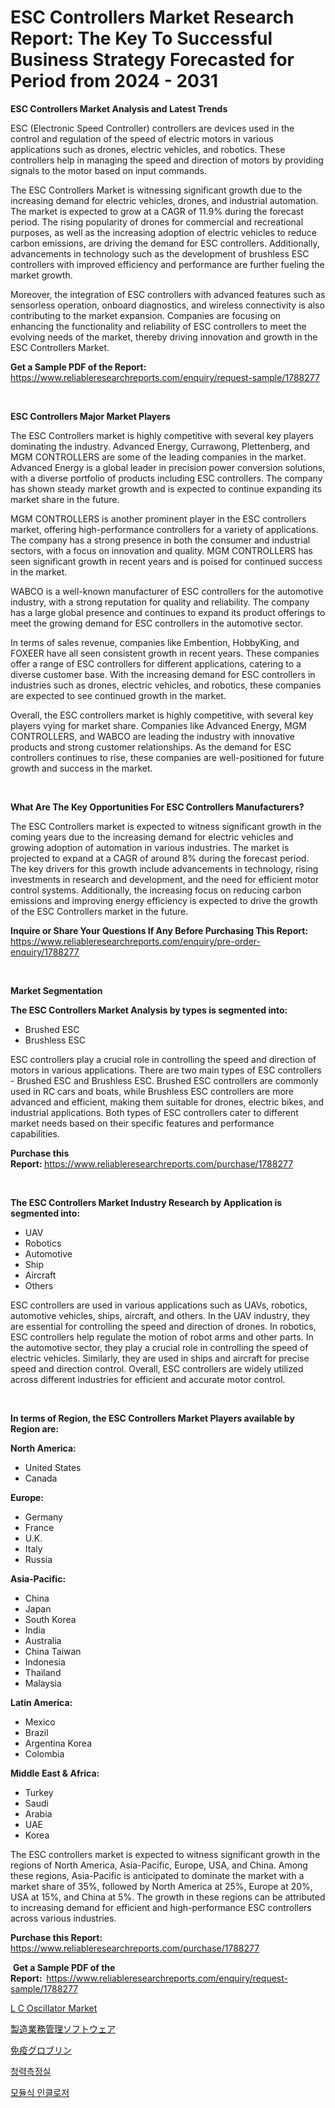 <p><h1>ESC Controllers Market Research Report: The Key To Successful Business Strategy Forecasted for Period from 2024 - 2031</h1></p><p><strong>ESC Controllers Market Analysis and Latest Trends</strong></p>
<p><p>ESC (Electronic Speed Controller) controllers are devices used in the control and regulation of the speed of electric motors in various applications such as drones, electric vehicles, and robotics. These controllers help in managing the speed and direction of motors by providing signals to the motor based on input commands.</p><p>The ESC Controllers Market is witnessing significant growth due to the increasing demand for electric vehicles, drones, and industrial automation. The market is expected to grow at a CAGR of 11.9% during the forecast period. The rising popularity of drones for commercial and recreational purposes, as well as the increasing adoption of electric vehicles to reduce carbon emissions, are driving the demand for ESC controllers. Additionally, advancements in technology such as the development of brushless ESC controllers with improved efficiency and performance are further fueling the market growth.</p><p>Moreover, the integration of ESC controllers with advanced features such as sensorless operation, onboard diagnostics, and wireless connectivity is also contributing to the market expansion. Companies are focusing on enhancing the functionality and reliability of ESC controllers to meet the evolving needs of the market, thereby driving innovation and growth in the ESC Controllers Market.</p></p>
<p><strong>Get a Sample PDF of the Report:&nbsp;</strong> <a href="https://www.reliableresearchreports.com/enquiry/request-sample/1788277">https://www.reliableresearchreports.com/enquiry/request-sample/1788277</a></p>
<p>&nbsp;</p>
<p><strong>ESC Controllers Major Market Players</strong></p>
<p><p>The ESC Controllers market is highly competitive with several key players dominating the industry. Advanced Energy, Currawong, Plettenberg, and MGM CONTROLLERS are some of the leading companies in the market. Advanced Energy is a global leader in precision power conversion solutions, with a diverse portfolio of products including ESC controllers. The company has shown steady market growth and is expected to continue expanding its market share in the future.</p><p>MGM CONTROLLERS is another prominent player in the ESC controllers market, offering high-performance controllers for a variety of applications. The company has a strong presence in both the consumer and industrial sectors, with a focus on innovation and quality. MGM CONTROLLERS has seen significant growth in recent years and is poised for continued success in the market.</p><p>WABCO is a well-known manufacturer of ESC controllers for the automotive industry, with a strong reputation for quality and reliability. The company has a large global presence and continues to expand its product offerings to meet the growing demand for ESC controllers in the automotive sector.</p><p>In terms of sales revenue, companies like Embention, HobbyKing, and FOXEER have all seen consistent growth in recent years. These companies offer a range of ESC controllers for different applications, catering to a diverse customer base. With the increasing demand for ESC controllers in industries such as drones, electric vehicles, and robotics, these companies are expected to see continued growth in the market.</p><p>Overall, the ESC controllers market is highly competitive, with several key players vying for market share. Companies like Advanced Energy, MGM CONTROLLERS, and WABCO are leading the industry with innovative products and strong customer relationships. As the demand for ESC controllers continues to rise, these companies are well-positioned for future growth and success in the market.</p></p>
<p>&nbsp;</p>
<p><strong>What Are The Key Opportunities For ESC Controllers Manufacturers?</strong></p>
<p><p>The ESC Controllers market is expected to witness significant growth in the coming years due to the increasing demand for electric vehicles and growing adoption of automation in various industries. The market is projected to expand at a CAGR of around 8% during the forecast period. The key drivers for this growth include advancements in technology, rising investments in research and development, and the need for efficient motor control systems. Additionally, the increasing focus on reducing carbon emissions and improving energy efficiency is expected to drive the growth of the ESC Controllers market in the future.</p></p>
<p><strong>Inquire or Share Your Questions If Any Before Purchasing This Report:</strong> <a href="https://www.reliableresearchreports.com/enquiry/pre-order-enquiry/1788277">https://www.reliableresearchreports.com/enquiry/pre-order-enquiry/1788277</a></p>
<p>&nbsp;</p>
<p><strong>Market Segmentation</strong></p>
<p><strong>The ESC Controllers Market Analysis by types is segmented into:</strong></p>
<p><ul><li>Brushed ESC</li><li>Brushless ESC</li></ul></p>
<p><p>ESC controllers play a crucial role in controlling the speed and direction of motors in various applications. There are two main types of ESC controllers - Brushed ESC and Brushless ESC. Brushed ESC controllers are commonly used in RC cars and boats, while Brushless ESC controllers are more advanced and efficient, making them suitable for drones, electric bikes, and industrial applications. Both types of ESC controllers cater to different market needs based on their specific features and performance capabilities.</p></p>
<p><strong>Purchase this Report:&nbsp;</strong><a href="https://www.reliableresearchreports.com/purchase/1788277">https://www.reliableresearchreports.com/purchase/1788277</a></p>
<p>&nbsp;</p>
<p><strong>The ESC Controllers Market Industry Research by Application is segmented into:</strong></p>
<p><ul><li>UAV</li><li>Robotics</li><li>Automotive</li><li>Ship</li><li>Aircraft</li><li>Others</li></ul></p>
<p><p>ESC controllers are used in various applications such as UAVs, robotics, automotive vehicles, ships, aircraft, and others. In the UAV industry, they are essential for controlling the speed and direction of drones. In robotics, ESC controllers help regulate the motion of robot arms and other parts. In the automotive sector, they play a crucial role in controlling the speed of electric vehicles. Similarly, they are used in ships and aircraft for precise speed and direction control. Overall, ESC controllers are widely utilized across different industries for efficient and accurate motor control.</p></p>
<p>&nbsp;</p>
<p><strong>In terms of Region, the ESC Controllers Market Players available by Region are:</strong></p>
<p>
    <p> <strong> North America: </strong>
        <ul>
            <li>United States</li>
            <li>Canada</li>
        </ul>
        </p> 
    <p> <strong> Europe: </strong>
        <ul>
            <li>Germany</li>
            <li>France</li>
            <li>U.K.</li>
            <li>Italy</li>
            <li>Russia</li>
        </ul>
        </p> 
    <p> <strong> Asia-Pacific: </strong>
        <ul>
            <li>China</li>
            <li>Japan</li>
            <li>South Korea</li>
            <li>India</li>
            <li>Australia</li>
            <li>China Taiwan</li>
            <li>Indonesia</li>
            <li>Thailand</li>
            <li>Malaysia</li>
        </ul>
        </p> 
    <p> <strong> Latin America: </strong>
        <ul>
            <li>Mexico</li>
            <li>Brazil</li>
            <li>Argentina Korea</li>
            <li>Colombia</li>
        </ul>
        </p> 
    <p> <strong> Middle East & Africa: </strong>
        <ul>
            <li>Turkey</li>
            <li>Saudi</li>
            <li>Arabia</li>
            <li>UAE</li>
            <li>Korea</li>
        </ul>
    </p>
    </p>
<p><p>The ESC controllers market is expected to witness significant growth in the regions of North America, Asia-Pacific, Europe, USA, and China. Among these regions, Asia-Pacific is anticipated to dominate the market with a market share of 35%, followed by North America at 25%, Europe at 20%, USA at 15%, and China at 5%. The growth in these regions can be attributed to increasing demand for efficient and high-performance ESC controllers across various industries.</p></p>
<p><strong>Purchase this Report: </strong><a href="https://www.reliableresearchreports.com/purchase/1788277">https://www.reliableresearchreports.com/purchase/1788277</a></p>
<p>&nbsp;<strong>Get a Sample PDF of the Report:&nbsp;&nbsp;</strong><a href="https://www.reliableresearchreports.com/enquiry/request-sample/1788277">https://www.reliableresearchreports.com/enquiry/request-sample/1788277</a></p>
<p><strong></strong></p>
<p><p><a href="https://medium.com/@ikeschumm18/l-c-oscillator-market-competitive-analysis-market-trends-and-forecast-to-2031-b71d7749241f">L C Oscillator Market</a></p><p><a href="https://medium.com/@eunawiegad2023/%E8%A3%BD%E9%80%A0%E6%A5%AD%E5%8B%99%E7%AE%A1%E7%90%86%E3%82%BD%E3%83%95%E3%83%88%E3%82%A6%E3%82%A7%E3%82%A2%E5%B8%82%E5%A0%B4-%E7%AB%B6%E4%BA%89%E5%88%86%E6%9E%90-%E5%B8%82%E5%A0%B4%E5%8B%95%E5%90%91-2031%E5%B9%B4%E3%81%BE%E3%81%A7%E3%81%AE%E4%BA%88%E6%B8%AC-fa4f7580187d">製造業務管理ソフトウェア</a></p><p><a href="https://medium.com/@lillianamurazik2023/%E5%85%8D%E7%96%AB%E3%82%B0%E3%83%AD%E3%83%96%E3%83%AA%E3%83%B3%E5%B8%82%E5%A0%B4-%E7%AB%B6%E4%BA%89%E5%88%86%E6%9E%90-%E5%B8%82%E5%A0%B4%E3%83%88%E3%83%AC%E3%83%B3%E3%83%89-2031%E5%B9%B4%E3%81%BE%E3%81%A7%E3%81%AE%E4%BA%88%E6%B8%AC-e2ab23630450">免疫グロブリン</a></p><p><a href="https://github.com/idcefvhkdut6/Market-Research-Report-List-1/blob/main/710253910623.md">청력측정실</a></p><p><a href="https://github.com/vsap75a286l/Market-Research-Report-List-1/blob/main/843109110624.md">모듈식 인클로저</a></p></p>